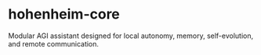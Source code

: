 # hohenheim-core
Modular AGI assistant designed for local autonomy, memory, self-evolution, and remote communication.
